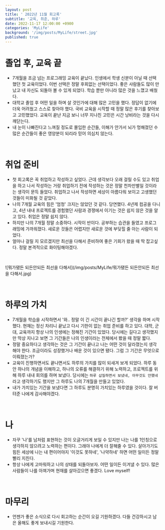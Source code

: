 ```yaml
---
layout: post
title: ' 2022년 11월 회고록'
subtitle: '교육, 취준, 하루'
date: 2022-11-17 12:00:00 +0900
categories: 'MyLife'
background: '/img/posts/MyLife/street.jpg'
published: true
---
```


# 졸업 후, 교육 끝
- 7개월을 조금 넘는 프로그래밍 교육이 끝났다. 인생에서 학생 신분이 아닐 때 선택했던 첫 교육이었다. 이번 선택은 정말 후회없는 선택이었다. 좋은 사람들도 많이 만났고 내 자신도 되돌아 볼 수 있게 되었다. 학습 뿐만 아니라 많은 것을 느꼈고 배웠다. 
- 대학교 졸업 후 어떤 일을 하며 살 것인가에 대해 많은 고민을 했다. 정답이 없기에 더욱 어려웠고 스스로 찾아야 했다. 국비 교육을 시작할 때 정말 많은 후기를 찾아보고 고민했었다. 교육이 끝난 지금 보니 너무 지나친 고민은 시간 낭비라는 것을 다시 깨닫는다. 
- 내 눈이 나빠진다고 느껴질 정도로 몰입한 순간들, 이해가 안가서 뇌가 멍해졌던 수많은 순간들이 좋은 영양분이 되리라 믿어 의심치 않는다. 

<br>

# 취업 준비
- 첫 회고록은 꼭 취업하고 작성하고 싶었다. 근데 생각보다 오래 걸릴 수도 있고 취업을 하고 나서 작성하는 거랑 취업하기 전에 작성하는 것은 정말 천차만별일 것이라는 생각이 문득 들었다. 취업하고 나서 작성하면 세상이 아름다워 보이고 고생했던 것들이 미화될 것 같았다. 
- 나의 7개월 교육의 힘은 '엄청' 크지는 않았던 것 같다. 당연했다. 4년제 컴공을 다니고, 4년 내내 프로젝트를 경험했던 사람과 경쟁에서 이기는 것은 쉽지 않은 것을 알고 있다. 취업은 정말 쉽지 않다. 
- 하지만 나의 7개월 정말 소중하다. 시작이 반이다. 공부하는 습관을 들였고 프로그래밍에 가까워졌다. 새로운 것들은 어렵지만 새로운 것에 부딪힐 줄 아는 사람이 되었다. 
- 얼마나 걸릴 지 모르겠지만 최선을 다해서 준비하여 좋은 기회가 왔을 때 딱 잡고싶다. 정말 본격적으로 화이팅해야겠다.

<br>

![뭐가됐든 되든안되든 최선을 다해서](/img/posts/MyLife/뭐가됐든 되든안되든 최선을 다해서.jpg)

<br>

# 하루의 가치
- 7개월을 학습을 시작하면서 '와.. 정말 이 긴 시간이 끝나긴 할까?' 생각을 하며 시작했다. 현재는 정신 차리니 끝났고 다시 기한이 없는 취업 준비를 하고 있다. 대학, 군대, 교육까지 항상 나의 인생에는 정해진 기간이 있었다. 당시에는 길다고 생각했지만 막상 지나고 보면 그 기간들은 나의 인생이라는 전체에서 봤을 때 정말 짧다. 
- 정말 중요하다고 생각하는 것은 그 기간이 끝나고 나는 어떤 것이 달라졌는지 생각해야 한다. 조금이라도 성장했거나 배운 것이 있으면 됐다. 그럼 그 기간은 무엇으로 이뤄졌는가?
- 교육이 진행하면서도 끝나면서도 하루의 가치를 많이 되새겨 보게 되었다. 하루 동안 하나의 개념을 이해하고, 하나의 오류를 해결하기 위해 노력하고, 프로젝트를 위해 하루 내내 회의를 하며 보냈다. 당시에는 `하루 삽질하면서 보냈네, 아무것도 안했네` 라고 생각하기도 했지만 그 하루도 나의 7개월을 만들고 있었다. 
- 내가 가치있는 기간을 보냈다면 그 하루도 분명히 가치있는 하루였을 것이다. 잘 버텨준 나에게 감사해야겠다. 

<br>

# 나
- 자꾸 '나'를 남처럼 표현하는 것이 오글거리게 보일 수 있지만 나는 나를 1인칭으로 생각하지 않으려고 노력하는 편이다. 그래야 나에게 더 잘해줄 수 있다. 살아가기도 힘든 세상에 나는 내 편이어야지 '이것도 못하네', '나약하네' 하면 어떤 일이든 정말 빨리 지친다. 
- 항상 나에게 고마워하고 나의 상태를 되돌아보자. 어떤 일이든 이겨낼 수 있다. 많은 사람들이 나를 아껴가며 현재를 살아갔으면 좋겠다. Love myself!

<br> 

# 마무리
- 언젠가 좋은 소식으로 다시 회고하는 순간이 오길 기원하겠다. 다들 건강하시고 남은 올해도 좋게 보내시길 기원한다. 